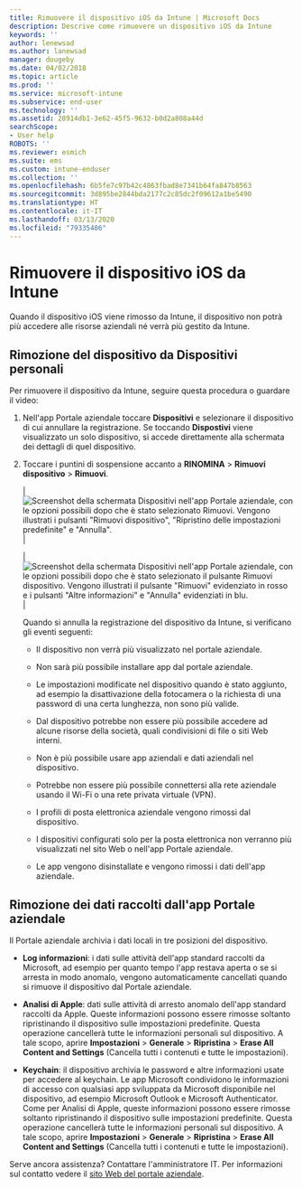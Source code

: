 ```yaml
---
title: Rimuovere il dispositivo iOS da Intune | Microsoft Docs
description: Descrive come rimuovere un dispositivo iOS da Intune
keywords: ''
author: lenewsad
ms.author: lanewsad
manager: dougeby
ms.date: 04/02/2018
ms.topic: article
ms.prod: ''
ms.service: microsoft-intune
ms.subservice: end-user
ms.technology: ''
ms.assetid: 28914db1-3e62-45f5-9632-b0d2a808a44d
searchScope:
- User help
ROBOTS: ''
ms.reviewer: esmich
ms.suite: ems
ms.custom: intune-enduser
ms.collection: ''
ms.openlocfilehash: 6b5fe7c97b42c4863fbad8e7341b64fa847b8563
ms.sourcegitcommit: 3d895be2844bda2177c2c85dc2f09612a1be5490
ms.translationtype: HT
ms.contentlocale: it-IT
ms.lasthandoff: 03/13/2020
ms.locfileid: "79335406"
---
```

# <a name="remove-your-ios-device-from-intune"></a>Rimuovere il dispositivo iOS da Intune

Quando il dispositivo iOS viene rimosso da Intune, il dispositivo non potrà più accedere alle risorse aziendali né verrà più gestito da Intune.


## <a name="removing-the-device-from-my-devices"></a>Rimozione del dispositivo da Dispositivi personali

Per rimuovere il dispositivo da Intune, seguire questa procedura o guardare il video:


1. Nell'app Portale aziendale toccare **Dispositivi** e selezionare il dispositivo di cui annullare la registrazione. Se toccando **Dispostivi** viene visualizzato un solo dispositivo, si accede direttamente alla schermata dei dettagli di quel dispositivo.

2. Toccare i puntini di sospensione accanto a **RINOMINA** > **Rimuovi dispositivo** > **Rimuovi**.  

    |![Screenshot della schermata Dispositivi nell'app Portale aziendale, con le opzioni possibili dopo che è stato selezionato Rimuovi. Vengono illustrati i pulsanti "Rimuovi dispositivo", "Ripristino delle impostazioni predefinite" e "Annulla".](./media/cp_ios_unenroll_after_1804_001.png)|

    |![Screenshot della schermata Dispositivi nell'app Portale aziendale, con le opzioni possibili dopo che è stato selezionato il pulsante Rimuovi dispositivo. Vengono illustrati il pulsante "Rimuovi" evidenziato in rosso e i pulsanti "Altre informazioni" e "Annulla" evidenziati in blu.](./media/cp_ios_unenroll_after_1804_002.png)|


    Quando si annulla la registrazione del dispositivo da Intune, si verificano gli eventi seguenti:

    - Il dispositivo non verrà più visualizzato nel portale aziendale.

    - Non sarà più possibile installare app dal portale aziendale.

    - Le impostazioni modificate nel dispositivo quando è stato aggiunto, ad esempio la disattivazione della fotocamera o la richiesta di una password di una certa lunghezza, non sono più valide.

    - Dal dispositivo potrebbe non essere più possibile accedere ad alcune risorse della società, quali condivisioni di file o siti Web interni.

    - Non è più possibile usare app aziendali e dati aziendali nel dispositivo.

    - Potrebbe non essere più possibile connettersi alla rete aziendale usando il Wi-Fi o una rete privata virtuale (VPN).

    - I profili di posta elettronica aziendale vengono rimossi dal dispositivo.

    - I dispositivi configurati solo per la posta elettronica non verranno più visualizzati nel sito Web o nell'app Portale aziendale.

    - Le app vengono disinstallate e vengono rimossi i dati dell'app aziendale.

## <a name="removing-data-collected-by-the-company-portal-app"></a>Rimozione dei dati raccolti dall'app Portale aziendale

Il Portale aziendale archivia i dati locali in tre posizioni del dispositivo.

- **Log informazioni**: i dati sulle attività dell'app standard raccolti da Microsoft, ad esempio per quanto tempo l'app restava aperta o se si arresta in modo anomalo, vengono automaticamente cancellati quando si rimuove il dispositivo dal Portale aziendale.

- **Analisi di Apple**: dati sulle attività di arresto anomalo dell'app standard raccolti da Apple. Queste informazioni possono essere rimosse soltanto ripristinando il dispositivo sulle impostazioni predefinite. Questa operazione cancellerà tutte le informazioni personali sul dispositivo. A tale scopo, aprire **Impostazioni** > **Generale** > **Ripristina** > **Erase All Content and Settings** (Cancella tutti i contenuti e tutte le impostazioni).

- **Keychain**: il dispositivo archivia le password e altre informazioni usate per accedere al keychain. Le app Microsoft condividono le informazioni di accesso con qualsiasi app sviluppata da Microsoft disponibile nel dispositivo, ad esempio Microsoft Outlook e Microsoft Authenticator. Come per Analisi di Apple, queste informazioni possono essere rimosse soltanto ripristinando il dispositivo sulle impostazioni predefinite. Questa operazione cancellerà tutte le informazioni personali sul dispositivo. A tale scopo, aprire **Impostazioni** > **Generale** > **Ripristina** > **Erase All Content and Settings** (Cancella tutti i contenuti e tutte le impostazioni).


Serve ancora assistenza? Contattare l'amministratore IT. Per informazioni sul contatto vedere il [sito Web del portale aziendale](https://go.microsoft.com/fwlink/?linkid=2010980).
